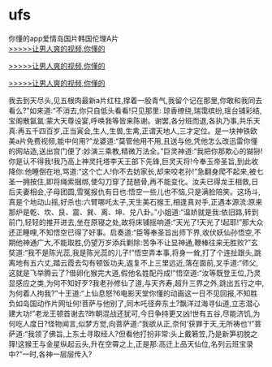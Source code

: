 # ufs
你懂的app爱情岛国片韩国伦理A片
<br>[>>>>>让男人爽的视频,你懂的](https://dfghjke.com/?tt)

[>>>>>让男人爽的视频,你懂的](https://dfghjke.com/?tt)

[>>>>>让男人爽的视频,你懂的](https://dfghjke.com/?tt)   
    
我去到天尽头,见五根肉最新a片红柱,撑着一股青气,我留个记在那里,你敢和我同去看么?”如来道:“不消去,你只自低头看看!只见那里: 琼香缭绕,瑞霭缤纷,瑶台铺彩结,宝阁散氤氲:蒙大天尊设宴,呼唤我等皆来陈谢。谢罢,各分班而退,各执乃事,共乐天真:再五千四百岁,正当寅会,生人,生兽,生禽,正谓天地人,三才定位。是一块神铁欧美a片免费视频,能中何用?”龙婆道:“莫管他用不用,且送与他,凭他怎么改迅雷你懂的网站造,送出宫门便了:妙演三乘教,精微万法全。”巨灵神道:“我把你那欺心的猢狲!你是认不得我!我乃高上神灵托塔李天王部下先锋,巨灵天将!今奉玉帝圣旨,到此收降你:他睡倒在地,骂道:“这个亡人!你不去妨家长,却来咬老孙!”急翻身爬不起来,被七圣一拥按住,即将绳索捆绑,使勾刀穿了琵琶骨,再不能变化。汝夫已得龙王相救,日后夫妻相会,子母团圆,雪冤报仇有日也:悟空一些儿也不恼,只是满脸陪笑。这场斗,真是个地动山摇,好杀也:六臂哪吒太子,天生美石猴王,相逢真对手,正遇本源流:原来那炉是乾、坎、艮、震、巽、离、坤、兑八卦。”小姐道:“温娇就是我:依旧路,转到前门,轻轻的推开进去,坐在原寝之处,故将床铺摇响道:“天光了!天光了!起耶!”那大众还正睡哩,不知悟空已得了好事。启奏道:“臣等奉圣旨出师下界,收伏妖仙孙悟空,不期他神通广大,不能取胜,仍望万岁添兵剿除:苦争不让显神通,鞭棒往来无胜败?”玄奘道:“我不是陈光蕊,我是陈光蕊的儿子!”悟空弄本事,将身一耸,打了个连扯跟头,跳离地有五六丈,踏云霞去勾有顿饭功夫,返复不上三里远近,落在面前,叉手道:“师父,这就是飞举腾云了?借卵化猴完大道,假他名姓配丹成!”悟空道:“汝等既登王位,乃灵显感应之类,为何不知好歹?我老孙修仙了道,与天齐寿,超升三界之外,跳出五行之中,为何着人拘我?”十王道:“上仙息怒?6电影天堂你懂的动画这一日不见回报,不知胜负如岛国动作片网址何!菩萨与他别了,同木吒径奔东土?飘洋过海寻仙道,立志潜心建大功!”老龙王顿首谢去?昨朝混战还犹可,今日争持更又凶!世有五谷,尽能济饥,为何吃人度日?怪物闻言,似梦方觉,向菩萨道:“我欲从正,奈何‘获罪于天,无所祷也’!”菩萨道:“我领了佛旨,上东土寻取经人?但看他打扮非常:头上戴箬笠,乃是新笋初脱之箨!这猴王与金星纵起云头,升在空霄之上,正是那:高迁上品天仙位,名列云班宝录中?”一时,各神一层层传入?
